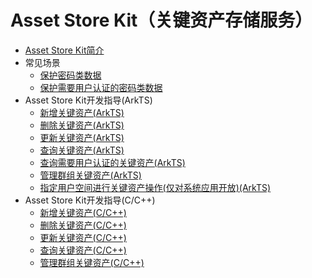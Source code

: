 # Asset Store Kit（关键资产存储服务）

- [Asset Store Kit简介](asset-store-kit-overview.md)
- 常见场景<!--asset-scenarios-->
  - [保护密码类数据](asset-scenario1.md)
  - [保护需要用户认证的密码类数据](asset-scenario2.md)
- Asset Store Kit开发指导(ArkTS)<!--asset-arkts-->
  - [新增关键资产(ArkTS)](asset-js-add.md)
  - [删除关键资产(ArkTS)](asset-js-remove.md)
  - [更新关键资产(ArkTS)](asset-js-update.md)
  - [查询关键资产(ArkTS)](asset-js-query.md)
  - [查询需要用户认证的关键资产(ArkTS)](asset-js-query-auth.md)
  - [管理群组关键资产(ArkTS)](asset-js-group-access-control.md)
  <!--Del-->
  - [指定用户空间进行关键资产操作(仅对系统应用开放)(ArkTS)](asset-as-user-sys.md)
  <!--DelEnd-->
- Asset Store Kit开发指导(C/C++)<!--asset-native-->
  - [新增关键资产(C/C++)](asset-native-add.md)
  - [删除关键资产(C/C++)](asset-native-remove.md)
  - [更新关键资产(C/C++)](asset-native-update.md)
  - [查询关键资产(C/C++)](asset-native-query.md)
  - [管理群组关键资产(C/C++)](asset-native-group-access-control.md)